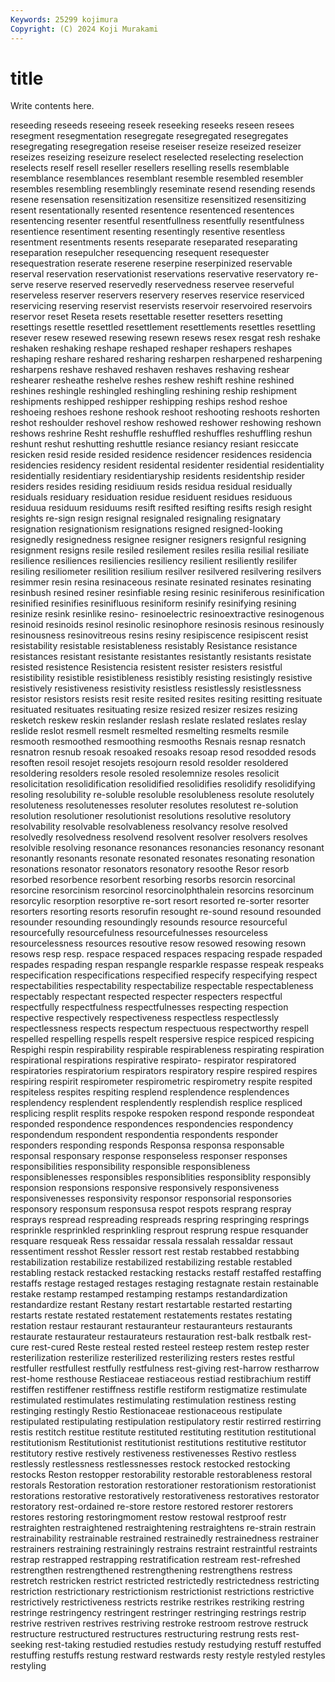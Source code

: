 ```yaml
---
Keywords: 25299 kojimura
Copyright: (C) 2024 Koji Murakami
---
```


# title

Write contents here.



reseeding reseeds reseeing reseek reseeking reseeks
reseen resees resegment resegmentation resegregate resegregated resegregates resegregating resegregation reseise
reseiser reseize reseized reseizer reseizes reseizing reseizure reselect reselected reselecting
reselection reselects reself resell reseller resellers reselling resells resemblable resemblance
resemblances resemblant resemble resembled resembler resembles resembling resemblingly reseminate resend
resending resends resene resensation resensitization resensitize resensitized resensitizing resent resentationally
resented resentence resentenced resentences resentencing resenter resentful resentfullness resentfully resentfulness
resentience resentiment resenting resentingly resentive resentless resentment resentments resents reseparate
reseparated reseparating reseparation resepulcher resequencing resequent resequester resequestration reserate reserene
reserpine reserpinized reservable reserval reservation reservationist reservations reservative reservatory re-serve
reserve reserved reservedly reservedness reservee reserveful reserveless reserver reservers reservery
reserves reservice reserviced reservicing reserving reservist reservists reservoir reservoired reservoirs
reservor reset Reseta resets resettable resetter resetters resetting resettings resettle
resettled resettlement resettlements resettles resettling resever resew resewed resewing resewn
resews resex resgat resh reshake reshaken reshaking reshape reshaped reshaper
reshapers reshapes reshaping reshare reshared resharing resharpen resharpened resharpening resharpens
reshave reshaved reshaven reshaves reshaving reshear reshearer resheathe reshelve reshes
reshew reshift reshine reshined reshines reshingle reshingled reshingling reshining reship
reshipment reshipments reshipped reshipper reshipping reships reshod reshoe reshoeing reshoes
reshone reshook reshoot reshooting reshoots reshorten reshot reshoulder reshovel reshow
reshowed reshower reshowing reshown reshows reshrine Resht reshuffle reshuffled reshuffles
reshuffling reshun reshunt reshut reshutting reshuttle resiance resiancy resiant resiccate
resicken resid reside resided residence residencer residences residencia residencies residency
resident residental residenter residential residentiality residentially residentiary residentiaryship residents residentship
resider residers resides residing residiuum resids residua residual residually residuals
residuary residuation residue residuent residues residuous residuua residuum residuums resift
resifted resifting resifts resigh resight resights re-sign resign resignal resignaled
resignaling resignatary resignation resignationism resignations resigned resigned-looking resignedly resignedness resignee
resigner resigners resignful resigning resignment resigns resile resiled resilement resiles
resilia resilial resiliate resilience resiliences resiliencies resiliency resilient resiliently resilifer
resiling resiliometer resilition resilium resilver resilvered resilvering resilvers resimmer resin
resina resinaceous resinate resinated resinates resinating resinbush resined resiner resinfiable
resing resinic resiniferous resinification resinified resinifies resinifluous resiniform resinify resinifying
resining resinize resink resinlike resino- resinoelectric resinoextractive resinogenous resinoid resinoids
resinol resinolic resinophore resinosis resinous resinously resinousness resinovitreous resins resiny
resipiscence resipiscent resist resistability resistable resistableness resistably Resistance resistance resistances
resistant resistante resistantes resistantly resistants resistate resisted resistence Resistencia resistent
resister resisters resistful resistibility resistible resistibleness resistibly resisting resistingly resistive
resistively resistiveness resistivity resistless resistlessly resistlessness resistor resistors resists resit
resite resited resites resiting resitting resituate resituated resituates resituating resize
resized resizer resizes resizing resketch reskew reskin reslander reslash reslate
reslated reslates reslay reslide reslot resmell resmelt resmelted resmelting resmelts
resmile resmooth resmoothed resmoothing resmooths Resnais resnap resnatch resnatron resnub
resoak resoaked resoaks resoap resod resodded resods resoften resoil resojet
resojets resojourn resold resolder resoldered resoldering resolders resole resoled resolemnize
resoles resolicit resolicitation resolidification resolidified resolidifies resolidify resolidifying resoling resolubility
re-soluble resoluble resolubleness resolute resolutely resoluteness resolutenesses resoluter resolutes resolutest
re-solution resolution resolutioner resolutionist resolutions resolutive resolutory resolvability resolvable resolvableness
resolvancy resolve resolved resolvedly resolvedness resolvend resolvent resolver resolvers resolves
resolvible resolving resonance resonances resonancies resonancy resonant resonantly resonants resonate
resonated resonates resonating resonation resonations resonator resonators resonatory resoothe Resor
resorb resorbed resorbence resorbent resorbing resorbs resorcin resorcinal resorcine resorcinism
resorcinol resorcinolphthalein resorcins resorcinum resorcylic resorption resorptive re-sort resort resorted
re-sorter resorter resorters resorting resorts resorufin resought re-sound resound resounded
resounder resounding resoundingly resounds resource resourceful resourcefully resourcefulness resourcefulnesses resourceless
resourcelessness resources resoutive resow resowed resowing resown resows resp resp.
respace respaced respaces respacing respade respaded respades respading respan respangle
resparkle respasse respeak respeaks respecification respecifications respecified respecify respecifying respect
respectabilities respectability respectabilize respectable respectableness respectably respectant respected respecter respecters
respectful respectfully respectfulness respectfulnesses respecting respection respective respectively respectiveness respectless
respectlessly respectlessness respects respectum respectuous respectworthy respell respelled respelling respells
respelt respersive respice respiced respicing Respighi respin respirability respirable respirableness
respirating respiration respirational respirations respirative respirato- respirator respiratored respiratories respiratorium
respirators respiratory respire respired respires respiring respirit respirometer respirometric respirometry
respite respited respiteless respites respiting resplend resplendence resplendences resplendency resplendent
resplendently resplendish resplice respliced resplicing resplit resplits respoke respoken respond
responde respondeat responded respondence respondences respondencies respondency respondendum respondent respondentia
respondents responder responders responding responds Responsa responsa responsable responsal responsary
response responseless responser responses responsibilities responsibility responsible responsibleness responsiblenesses responsibles
responsiblities responsiblity responsibly responsion responsions responsive responsively responsiveness responsivenesses responsivity
responsor responsorial responsories responsory responsum responsusa respot respots resprang respray
resprays respread respreading respreads respring respringing resprings resprinkle resprinkled resprinkling
resprout resprung respue resquander resquare resqueak Ress ressaidar ressala ressalah
ressaldar ressaut ressentiment resshot Ressler ressort rest restab restabbed restabbing
restabilization restabilize restabilized restabilizing restable restabled restabling restack restacked restacking
restacks restaff restaffed restaffing restaffs restage restaged restages restaging restagnate
restain restainable restake restamp restamped restamping restamps restandardization restandardize restant
Restany restart restartable restarted restarting restarts restate restated restatement restatements
restates restating restation restaur restaurant restauranteur restauranteurs restaurants restaurate restaurateur
restaurateurs restauration rest-balk restbalk rest-cure rest-cured Reste resteal rested resteel
resteep restem restep rester resterilization resterilize resterilized resterilizing resters restes
restful restfuller restfullest restfully restfulness rest-giving rest-harrow restharrow rest-home resthouse
Restiaceae restiaceous restiad restibrachium restiff restiffen restiffener restiffness restifle restiform
restigmatize restimulate restimulated restimulates restimulating restimulation restiness resting restinging restingly
Restio Restionaceae restionaceous restipulate restipulated restipulating restipulation restipulatory restir restirred
restirring restis restitch restitue restitute restituted restituting restitution restitutional restitutionism
Restitutionist restitutionist restitutions restitutive restitutor restitutory restive restively restiveness restivenesses
Restivo restless restlessly restlessness restlessnesses restock restocked restocking restocks Reston
restopper restorability restorable restorableness restoral restorals Restoration restoration restorationer restorationism
restorationist restorations restorative restoratively restorativeness restoratives restorator restoratory rest-ordained re-store
restore restored restorer restorers restores restoring restoringmoment restow restowal restproof
restr restraighten restraightened restraightening restraightens re-strain restrain restrainability restrainable restrained
restrainedly restrainedness restrainer restrainers restraining restrainingly restrains restraint restraintful restraints
restrap restrapped restrapping restratification restream rest-refreshed restrengthen restrengthened restrengthening restrengthens
restress restretch restricken restrict restricted restrictedly restrictedness restricting restriction restrictionary
restrictionism restrictionist restrictions restrictive restrictively restrictiveness restricts restrike restrikes restriking
restring restringe restringency restringent restringer restringing restrings restrip restrive restriven
restrives restriving restroke restroom restrove restruck restructure restructured restructures restructuring
restrung rests rest-seeking rest-taking restudied restudies restudy restudying restuff restuffed
restuffing restuffs restung restward restwards resty restyle restyled restyles restyling

